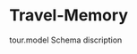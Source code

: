 # Travel-Memory
tour.model Schema discription 
<!-- 
tripName: String
startDateOfJourney: String
endDateOfJourney: String
nameOfHotels: String
placesVisited: String
totalCost: Number
tripType: String
image: String
shortDescription: String
featured: Boolean
createDate : Date
 -->
